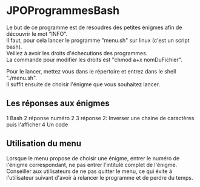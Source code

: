# JPOProgrammesBash
Le but de ce programme est de résoudres des petites énigmes afin de découvrir le mot "INFO".\
Il faut, pour cela lancer le programme "menu.sh" sur linux (c'est un script bash).\
Veillez à avoir les droits d'échecutions des programmes.\
La commande pour modifier les droits est "chmod a+x nomDuFichier".

Pour le lancer, mettez vous dans le répertoire et entrez dans le shell "./menu.sh".\
Il suffit ensuite de choisir l'énigme que vous souhaitez lancer.

## Les réponses aux énigmes
1 Bash
2 réponse numéro 2
3 réponse 2: Inverser une chaine de caractères puis l'afficher
4 Un code

## Utilisation du menu
Lorsque le menu propose de choisir une énigme, entrer le numéro de l'énigme correspondant, ne pas entrer l'intitulé complet de l'énigme. Conseiller aux utilisateurs de ne pas quitter le menu, ce qui évite à l'utilisateur suivant d'avoir à relancer le programme et de perdre du temps.
